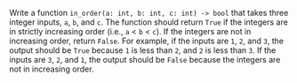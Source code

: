 Write a function `in_order(a: int, b: int, c: int) -> bool` that takes three integer inputs, `a`, `b`, and `c`. The function should return `True` if the integers are in strictly increasing order (i.e., `a` < `b` < `c`). If the integers are not in increasing order, return `False`. For example, if the inputs are `1`, `2`, and `3`, the output should be `True` because `1` is less than `2`, and `2` is less than `3`. If the inputs are `3`, `2`, and `1`, the output should be `False` because the integers are not in increasing order.
